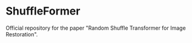 # ShuffleFormer
 Official repository for the paper "Random Shuffle Transformer for Image Restoration".
